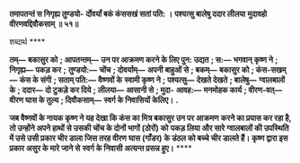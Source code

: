 **तमापतन्तं स निगृह्य तुण्डयो-** **र्दोवर्यां बकं कंससखं सतां पति: ।** **पश्यत्सु बालेषु ददार लीलया** **मुदावहो वीरणवद्दिवौकसाम् ॥ ५१॥** 

शब्दार्थ **** 

**तम्—** **बकासुर को** **; आपतन्तम्—** **उन पर आक्रमण करने के लिए पुन: उद्यत** **; स:—** **भगवान् कृष्ण ने** **; निगृह्य—** **पकड़ कर** **;** **तुण्डयो:—** **चोंच** **; दोवर्याम्—** **अपनी बाहुओं से** **; बकम्—** **बकासुर को** **; कंस-सखम्—** **कंस के संगी** **; सताम् पति:—** **वैष्णवों के** **स्वामी कृष्ण ने** **; पश्यत्सु—** **देखते देखते** **; बालेषु—** **ग्वालबालों के** **; ददार—** **दो टुकड़े कर दिये** **; लीलया—** **आसानी से** **; मुदा-** **आवह:—** **मनमोहक कार्य** **; वीरण-वत्—** **वीरण घास के तुल्य** **; दिवौकसाम्—** **स्वर्ग के निवासियों केलिए।** **.** 

**जब वैष्णवों के नायक कृष्ण ने यह देखा कि कंस का मित्र बकासुर उन पर आक्रमण** **करने का प्रयास कर रहा है, तो उन्होंने अपने हाथों से उसकी चोंच के दोनों भागों (ठोरों) को** **पकड़ लिया और सारे ग्वालबालों की उपस्थिति में उसे उसी प्रकार चीर डाला जिस तरह वीरण** **घास (गाँडर) के डंठल को बच्चे चीर डालते हैं। कृष्ण द्वारा इस प्रकार असुर के मारे जाने से** **स्वर्ग के निवासी अत्यन्त प्रसन्न हुए।** **** 